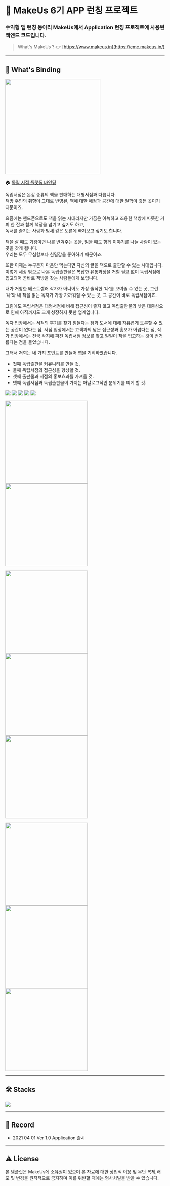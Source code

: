 # :iphone: MakeUs 6기 APP 런칭 프로젝트

### 수익형 앱 런칭 동아리 MakeUs에서 Application 런칭 프로젝트에 사용된 백엔드 코드입니다.
>What's MakeUs ?  👉  [https://www.makeus.in](https://cmc.makeus.in/)
---

## :notebook_with_decorative_cover: What's Binding

<img src ="https://user-images.githubusercontent.com/65541248/116780650-fa997f00-aab8-11eb-951f-fafcfe815776.gif" width="300px">

:house: [독립 서점 플랫폼 바인딩](https://binding.medium.com/binding-%EC%A0%84%EA%B5%AD-%EB%8F%85%EB%A6%BD%EC%84%9C%EC%A0%90-%EB%8F%85%EC%9E%90-%EC%9E%91%EA%B0%80%EB%A5%BC-%EC%9D%B4%EC%96%B4%EC%A3%BC%EB%8A%94-%EC%95%B1-79815d6ebeb3)

독립서점은 온갖 종류의 책을 판매하는 대형서점과 다릅니다.    
책방 주인의 취향이 그대로 반영된, 책에 대한 애정과 공간에 대한 철학이 깃든 곳이기 때문이죠.

 
요즘에는 핸드폰으로도 책을 읽는 시대라지만 가끔은 아늑하고 조용한 책방에 따뜻한 커피 한 잔과 함께 책장을 넘기고 싶기도 하고,    
독서를 즐기는 사람과 밤새 깊은 토론에 빠져보고 싶기도 합니다.

책을 살 때도 기왕이면 나를 반겨주는 곳을, 읽을 때도 함께 이야기를 나눌 사람이 있는 곳을 찾게 됩니다.      
우리는 모두 무심함보다 친밀감을 좋아하기 때문이죠.

 
또한 이제는 누구든지 마음만 먹는다면 자신의 글을 책으로 출판할 수 있는 시대입니다.       
이렇게 세상 밖으로 나온 독립출판물은 복잡한 유통과정을 거칠 필요 없이 독립서점에 입고되어
곧바로 책방을 찾는 사람들에게 보입니다.

 
내가 거창한 베스트셀러 작가가 아니어도 가장 솔직한 ‘나’를 보여줄 수 있는 곳, 그런 ‘나’와 내 책을 읽는 독자가 가장 가까워질 수 있는 곳,
그 공간이 바로 독립서점이죠.

 
그럼에도 독립서점은 대형서점에 비해 접근성이 좋지 않고 독립출판물의 낮은 대중성으로 인해 아직까지도
크게 성장하지 못한 업계입니다.

독자 입장에서는 서적의 후기를 찾기 힘들다는 점과 도서에 대해 자유롭게 토론할 수 있는 공간이 없다는 점,
서점 입장에서는 고객과의 낮은 접근성과 홍보가 어렵다는 점, 작가 입장에서는 전국 각지에 퍼진 독립서점 정보를 찾고 일일이 책을 입고하는 것이 번거롭다는 점을 들었습니다.

그래서 저희는 네 가지 포인트를 만들어 앱을 기획하였습니다.

* 첫째 독립출판물 커뮤니티를 만들 것.
* 둘째 독립서점의 접근성을 향상할 것.
* 셋째 출판물과 서점의 홍보효과를 가져올 것.
* 넷째 독립서점과 독립출판물이 가지는 아날로그적인 분위기를 띠게 할 것.






<img src="screenshot/image.png" >

<img src="screenshot/11.jpg" >

<img src="screenshot/12.jpg" >

<img src="screenshot/13.jpg" >

<img src="screenshot/14.jpg" >

<img src="screenshot/1.png" width="260px"> <img src="screenshot/2.png" width="260px">

<img src="screenshot/3.png" width="260px"> <img src="screenshot/4.png" width="260px">
<img src="screenshot/5.png" width="260px"> 

<img src="screenshot/6.png" width="260px"> <img src="screenshot/7.png" width="260px"> <img src="screenshot/8.png" width="260px">

---

## 🛠 Stacks

<img src="screenshot/15.jpg">

---

## 📝 Record
* 2021 04 01 Ver 1.0 Application 출시

---
## :warning: License
본 템플릿은 MakeUs에 소유권이 있으며 본 자료에 대한 상업적 이용 및 무단 복제,배포 및 변경을 원칙적으로 금지하며 이를 위반할 때에는 형사처벌을 받을 수 있습니다.

